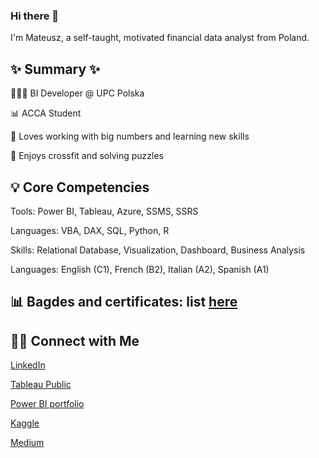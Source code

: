 ### Hi there 👋

I'm Mateusz, a self-taught, motivated financial data analyst from Poland.

## ✨ Summary ✨


👩🏻‍💻 BI Developer @ UPC Polska

📊 ACCA Student

📝 Loves working with big numbers and learning new skills

🥑 Enjoys crossfit and solving puzzles 

## 💡 Core Competencies

Tools: Power BI, Tableau, Azure, SSMS, SSRS 

Languages: VBA, DAX, SQL, Python, R

Skills: Relational Database, Visualization, Dashboard, Business Analysis

Languages: English (C1), French (B2), Italian (A2), Spanish (A1)

## 📊 Bagdes and certificates: list [here](https://www.credly.com/users/mateusz-wiatr/badges)

## 🙌🏻 Connect with Me

[LinkedIn](https://www.linkedin.com/in/mateuszwiatr/)

[Tableau Public](https://public.tableau.com/app/profile/mateuszwiatr)

[Power BI portfolio](https://www.novypro.com/profile_projects/mateusz-wiatr967720)

[Kaggle](https://www.kaggle.com/mateuszwiatr)

[Medium](https://medium.com/@mateuszwiatr)

<!--
**MateuszWiatr/mateuszwiatr** is a ✨ _special_ ✨ repository because its `README.md` (this file) appears on your GitHub profile.

Here are some ideas to get you started:

- 🔭 I’m currently working on ...
- 🌱 I’m currently learning ...
- 👯 I’m looking to collaborate on ...
- 🤔 I’m looking for help with ...
- 💬 Ask me about ...
- 📫 How to reach me: ...
- 😄 Pronouns: ...
- ⚡ Fun fact: ...
-->
